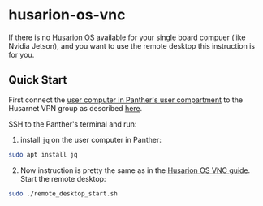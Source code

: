 # husarion-os-vnc

If there is no [Husarion OS](https://husarion.com/software/os/) available for your single board compuer (like Nvidia Jetson), and you want to use the remote desktop this instruction is for you. 

## Quick Start

First connect the [user computer in Panther's user compartment](https://husarion.com/manuals/panther/#user-compartment) to the Husarnet VPN group as described [here](https://husarnet.com/docs/#husarnet-client).

SSH to the Panther's terminal and run:

1. install `jq` on the user computer in Panther:

```bash
sudo apt install jq
```

2. Now instruction is pretty the same as in the [Husarion OS VNC guide](https://husarion.com/software/os/remote-desktop/#share-your-robots-desktop). Start the remote desktop:

```bash
sudo ./remote_desktop_start.sh
```



